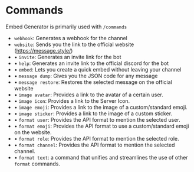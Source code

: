 # Commands
Embed Generator is primarily used with `/commands`

- `webhook`: Generates a webhook for the channel
- `website`: Sends you the link to the official website (https://message.style/)
- •	`invite`: Generates an invite link for the bot
- •	`help`: Generates an invite link to the official discord for the bot
- •	`embed`: Lets you create a quick embed without leaving your channel
- •	`message dump`: Gives you the JSON code for any message
- •	`message restore`: Restores the selected message on the official website
- •	`image avatar`: Provides a link to the avatar of a certain user.
- •	`image icon`: Provides a link to the Server Icon.
- •	`image emoji`: Provides a link to the image of a custom/standard emoji.
- •	`image sticker`: Provides a link to the image of a custom sticker.
- •	`format user`: Provides the API format to mention the selected user.
- •	`format emoji`: Provides the API format to use a custom/standard emoji on the website.
- •	`format role`: Provides the API format to mention the selected role.
- •	`format channel`: Provides the API format to mention the selected channel.
- •	`format text`: a command that unifies and streamlines the use of other `format` commands.